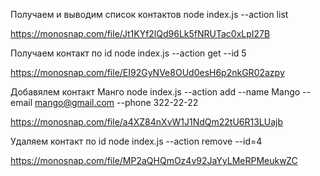 Получаем и выводим список контактов
node index.js --action list

https://monosnap.com/file/Jt1KYf2lQd96Lk5fNRUTac0xLpI27B

Получаем контакт по id
node index.js --action get --id 5

https://monosnap.com/file/EI92GyNVe8OUd0esH6p2nkGR02azpy

Добавялем контакт Манго
node index.js --action add --name Mango --email mango@gmail.com --phone 322-22-22

https://monosnap.com/file/a4XZ84nXvW1J1NdQm22tU6R13LUajb

Удаляем контакт по id
node index.js --action remove --id=4

https://monosnap.com/file/MP2aQHQmOz4v92JaYyLMeRPMeukwZC

